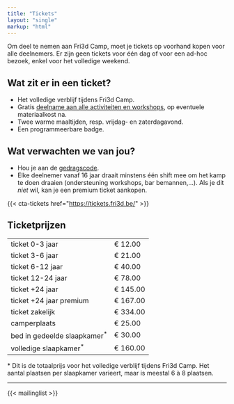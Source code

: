 ```yaml
---
title: "Tickets"
layout: "single"
markup: "html"
---
```

<div class="block--centered">
<p>
Om deel te nemen aan Fri3d Camp, moet je tickets op voorhand kopen voor alle deelnemers. Er zijn geen tickets voor één dag of voor een ad-hoc bezoek, enkel voor het volledige weekend.
</p>
<h2>Wat zit er in een ticket?</h2>
<ul>
	<li>Het volledige verblijf tijdens Fri3d Camp.</li>
	<li>Gratis <a href="/deelnemen/">deelname aan alle activiteiten en workshops</a>, op eventuele materiaalkost na.</li>
	<li>Twee warme maaltijden, resp. vrijdag- en zaterdagavond.</li>
	<li>Een programmeerbare badge.</li>
</ul>
<h2>Wat verwachten we van jou?</h2>
<ul>
	<li>Hou je aan de <a href="/deelnemen/excellent">gedragscode</a>.</li>
	<li>Elke deelnemer vanaf 16 jaar draait minstens één shift mee om het kamp te doen draaien (ondersteuning workshops, bar bemannen,...). Als je dit <em>niet</em> wil, kan je een premium ticket aankopen.</li>
</ul>
</div>

{{< cta-tickets href="https://tickets.fri3d.be/" >}}

<div class="block--centered centered" >
	<h2>Ticketprijzen</h2>
	<table class="centerme">
		<tr><td>ticket 0-3 jaar</td><td>€ 12.00</td></tr>
		<tr><td>ticket 3-6 jaar</td><td>€ 21.00</td></tr>
		<tr><td>ticket 6-12 jaar</td><td>€ 40.00</td></tr>
		<tr><td>ticket 12-24 jaar</td><td>€ 78.00</td></tr>
		<tr><td>ticket +24 jaar</td><td>€ 145.00</td></tr>
		<tr><td>ticket +24 jaar premium</td><td>€ 167.00</td></tr>
		<tr><td>ticket zakelijk</td><td>€ 334.00</td></tr>
		<tr><td>camperplaats</td><td>€ 25.00</td></tr>
		<tr><td>bed in gedeelde slaapkamer<sup>*</sup></td><td>€ 30.00</td></tr>
		<tr><td>volledige slaapkamer<sup>*</sup></td><td>€ 160.00</td></tr>
	</table>
</div>
<div class="block--centered" >
	<p>
	* Dit is de totaalprijs voor het volledige verblijf tijdens Fri3d Camp. Het aantal plaatsen per slaapkamer varieert, maar is meestal 6 à 8 plaatsen.
	</p>
</div>

<a name="mailinglist"></a>
<hr class="gridrule" />

<div class="block--centered">
{{< mailinglist >}}
</div>
